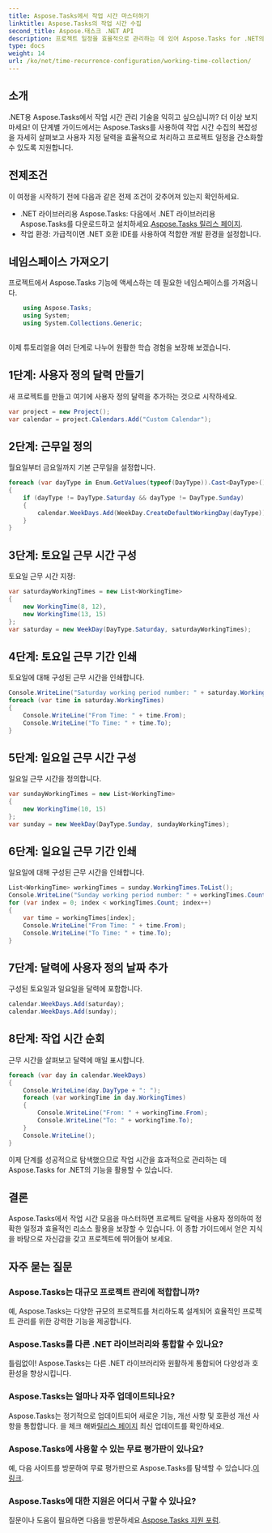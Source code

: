 ```yaml
---
title: Aspose.Tasks에서 작업 시간 마스터하기
linktitle: Aspose.Tasks의 작업 시간 수집
second_title: Aspose.태스크 .NET API
description: 프로젝트 일정을 효율적으로 관리하는 데 있어 Aspose.Tasks for .NET의 강력한 기능을 살펴보세요. 달력을 사용자 정의하고, 작업 시간을 설정하고, 프로젝트를 쉽게 간소화하세요.
type: docs
weight: 14
url: /ko/net/time-recurrence-configuration/working-time-collection/
---
```

## 소개
.NET용 Aspose.Tasks에서 작업 시간 관리 기술을 익히고 싶으십니까? 더 이상 보지 마세요! 이 단계별 가이드에서는 Aspose.Tasks를 사용하여 작업 시간 수집의 복잡성을 자세히 살펴보고 사용자 지정 달력을 효율적으로 처리하고 프로젝트 일정을 간소화할 수 있도록 지원합니다.
## 전제조건
이 여정을 시작하기 전에 다음과 같은 전제 조건이 갖추어져 있는지 확인하세요.
-  .NET 라이브러리용 Aspose.Tasks: 다음에서 .NET 라이브러리용 Aspose.Tasks를 다운로드하고 설치하세요.[Aspose.Tasks 릴리스 페이지](https://releases.aspose.com/tasks/net/).
- 작업 환경: 가급적이면 .NET 호환 IDE를 사용하여 적합한 개발 환경을 설정합니다.
## 네임스페이스 가져오기
프로젝트에서 Aspose.Tasks 기능에 액세스하는 데 필요한 네임스페이스를 가져옵니다.
```csharp
    using Aspose.Tasks;
    using System;
    using System.Collections.Generic;
    
```
이제 튜토리얼을 여러 단계로 나누어 원활한 학습 경험을 보장해 보겠습니다.
## 1단계: 사용자 정의 달력 만들기
새 프로젝트를 만들고 여기에 사용자 정의 달력을 추가하는 것으로 시작하세요.
```csharp
var project = new Project();
var calendar = project.Calendars.Add("Custom Calendar");
```
## 2단계: 근무일 정의
월요일부터 금요일까지 기본 근무일을 설정합니다.
```csharp
foreach (var dayType in Enum.GetValues(typeof(DayType)).Cast<DayType>())
{
    if (dayType != DayType.Saturday && dayType != DayType.Sunday)
    {
        calendar.WeekDays.Add(WeekDay.CreateDefaultWorkingDay(dayType));
    }
}
```
## 3단계: 토요일 근무 시간 구성
토요일 근무 시간 지정:
```csharp
var saturdayWorkingTimes = new List<WorkingTime>
{
    new WorkingTime(8, 12),
    new WorkingTime(13, 15)
};
var saturday = new WeekDay(DayType.Saturday, saturdayWorkingTimes);
```
## 4단계: 토요일 근무 기간 인쇄
토요일에 대해 구성된 근무 시간을 인쇄합니다.
```csharp
Console.WriteLine("Saturday working period number: " + saturday.WorkingTimes.Count);
foreach (var time in saturday.WorkingTimes)
{
    Console.WriteLine("From Time: " + time.From);
    Console.WriteLine("To Time: " + time.To);
}
```
## 5단계: 일요일 근무 시간 구성
일요일 근무 시간을 정의합니다.
```csharp
var sundayWorkingTimes = new List<WorkingTime>
{
    new WorkingTime(10, 15)
};
var sunday = new WeekDay(DayType.Sunday, sundayWorkingTimes);
```
## 6단계: 일요일 근무 기간 인쇄
일요일에 대해 구성된 근무 시간을 인쇄합니다.
```csharp
List<WorkingTime> workingTimes = sunday.WorkingTimes.ToList();
Console.WriteLine("Sunday working period number: " + workingTimes.Count);
for (var index = 0; index < workingTimes.Count; index++)
{
    var time = workingTimes[index];
    Console.WriteLine("From Time: " + time.From);
    Console.WriteLine("To Time: " + time.To);
}
```
## 7단계: 달력에 사용자 정의 날짜 추가
구성된 토요일과 일요일을 달력에 포함합니다.
```csharp
calendar.WeekDays.Add(saturday);
calendar.WeekDays.Add(sunday);
```
## 8단계: 작업 시간 순회
근무 시간을 살펴보고 달력에 매일 표시합니다.
```csharp
foreach (var day in calendar.WeekDays)
{
    Console.WriteLine(day.DayType + ": ");
    foreach (var workingTime in day.WorkingTimes)
    {
        Console.WriteLine("From: " + workingTime.From);
        Console.WriteLine("To: " + workingTime.To);
    }
    Console.WriteLine();
}
```
이제 단계를 성공적으로 탐색했으므로 작업 시간을 효과적으로 관리하는 데 Aspose.Tasks for .NET의 기능을 활용할 수 있습니다.
## 결론
Aspose.Tasks에서 작업 시간 모음을 마스터하면 프로젝트 달력을 사용자 정의하여 정확한 일정과 효율적인 리소스 활용을 보장할 수 있습니다. 이 종합 가이드에서 얻은 지식을 바탕으로 자신감을 갖고 프로젝트에 뛰어들어 보세요.
## 자주 묻는 질문
### Aspose.Tasks는 대규모 프로젝트 관리에 적합합니까?
예, Aspose.Tasks는 다양한 규모의 프로젝트를 처리하도록 설계되어 효율적인 프로젝트 관리를 위한 강력한 기능을 제공합니다.
### Aspose.Tasks를 다른 .NET 라이브러리와 통합할 수 있나요?
틀림없이! Aspose.Tasks는 다른 .NET 라이브러리와 원활하게 통합되어 다양성과 호환성을 향상시킵니다.
### Aspose.Tasks는 얼마나 자주 업데이트되나요?
 Aspose.Tasks는 정기적으로 업데이트되어 새로운 기능, 개선 사항 및 호환성 개선 사항을 통합합니다. 을 체크 해봐[릴리스 페이지](https://releases.aspose.com/tasks/net/) 최신 업데이트를 확인하세요.
### Aspose.Tasks에 사용할 수 있는 무료 평가판이 있나요?
 예, 다음 사이트를 방문하여 무료 평가판으로 Aspose.Tasks를 탐색할 수 있습니다.[이 링크](https://releases.aspose.com/).
### Aspose.Tasks에 대한 지원은 어디서 구할 수 있나요?
 질문이나 도움이 필요하면 다음을 방문하세요.[Aspose.Tasks 지원 포럼](https://forum.aspose.com/c/tasks/15).